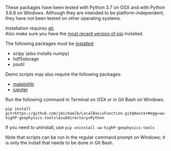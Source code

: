 These packages have been tested with Python 3.7 on OSX and with Python 3.6.8 on Windows. 
Although they are intended to be platform-independent, they have not been tested on other operating systems.

Installation requires [git](https://www.git-scm.com/book/en/v2/Getting-Started-Installing-Git).  
Also make sure you have the [most recent version of pip](https://pip.pypa.io/en/stable/installing/#upgrading-pip) 
installed.  

The following packages must be [installed](https://packaging.python.org/tutorials/installing-packages/):
- scipy (also installs numpy)
- hdf5storage
- psutil

Demo scripts may also require the following packages:
- [matplotlib](https://matplotlib.org/users/installing.html)
- [jupyter](https://jupyter.readthedocs.io/en/latest/install.html)

Run the following command in Terminal on OSX or in Git Bash on Windows.  

``pip install git+https://github.com/jmichaelb/LocalBasisFunction.git@master#egg=uw-highP-geophysics-tools\&subdirectory=Python``

If you need to uninstall, use 
``pip uninstall uw-highP-geophysics-tools``

Note that scripts can be run in the regular command prompt on Windows; it is only the install that needs to be done 
in Git Bash.





